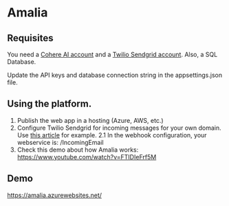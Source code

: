 # Amalia

## Requisites

You need a [Cohere AI account](https://cohere.ai/) and a [Twilio Sendgrid account](https://sendgrid.com/).
Also, a SQL Database.

Update the API keys and database connection string in the appsettings.json file.

## Using the platform.

1. Publish the web app in a hosting (Azure, AWS, etc.)
2. Configure Twilio Sendgrid for incoming messages for your own domain. Use [this article](https://www.twilio.com/blog/organize-email-attachments-with-csharp-aspnetcore-twilio-sendgrid-inbound-parse) for example.
2.1 In the webhook configuration, your webservice is: <base url>/IncomingEmail
3. Check this demo about how Amalia works: https://www.youtube.com/watch?v=FTIDIeFrf5M

## Demo

https://amalia.azurewebsites.net/
